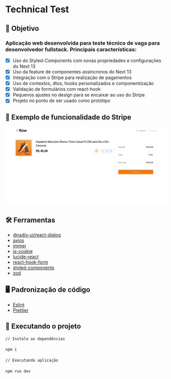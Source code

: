 # Technical Test

## :dart: Objetivo

### Aplicação web desenvolvida para teste técnico de vaga para desenvolvedor fullstack. Principais características:

- [x] Uso do Styled-Components com novas propriedades e configurações do Next 13
- [x] Uso da feature de componentes assíncronos do Next 13
- [x] Integração com o Stripe para realização de pagamentos
- [x] Uso de contextos, dtos, hooks personalizados e componentização
- [x] Validação de formulários com react-hook
- [x] Pequenos ajustes no design para se encaixar ao uso do Stripe
- [x] Projeto no ponto de ser usado como protótipo

## :rocket: Exemplo de funcionalidade do Stripe

<div align="center">
	<img src="./src/assets/stripe.gif" width="800"alt="doc-gif"/>
</div>

## :hammer_and_wrench: Ferramentas

- [@radix-ui/react-dialog](https://www.npmjs.com/package/@radix-ui/react-dialog)
- [axios](https://www.npmjs.com/package/axios)
- [immer](https://www.npmjs.com/package/immer)
- [js-cookie](https://www.npmjs.com/package/js-cookie)
- [lucide-react](https://www.npmjs.com/package/lucide-react)
- [react-hook-form](https://www.npmjs.com/package/react-hook-form)
- [styled-components](https://www.npmjs.com/package/styled-components)
- [zod](https://www.npmjs.com/package/zod)

## :desktop_computer: Padronização de código

- [Eslint](https://eslint.org/)
- [Prettier](https://prettier.io/)

## :rocket: Executando o projeto

```bash
// Instale as dependências

npm i

// Executando aplicação

npm run dev
```

